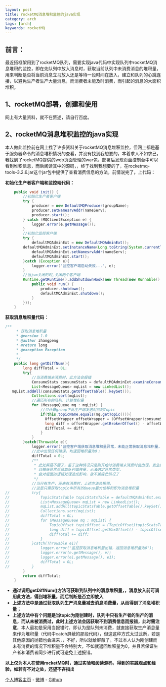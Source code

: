 ```yaml
---
layout: post
title: rocketMQ消息堆积监控的java实现
category: arch
tags: [arch]
keywords: rocketMQ
---
```

## 前言：
最近搭框架用到了rocketMQ队列，需要实现java代码中实现队列中rocketMQ消息堆积的监控，即在先队列中放入消息时，获取当前队列中未消费消息的堆积量，用来判断是否将当前消息立马放入还是等待一段时间在放入，建立和队列的心跳连接，以避免生产者生产大量消息，而消费者未能及时消费，而引起的消息的大面积堆积。

## 1、rocketMQ部署，创建和使用
网上有大量资料，就不在赘述，请自行百度。

## 2、rocketMQ消息堆积监控的java实现
本人做此监控前在网上找了许多资料关于rocketMQ消息堆积监控，但网上都是基于服务器命令的消息堆积情况的查看，并没有找到我想要的，本着求人不如求己，我找到了rocketMQ提供的web页面管理的war包，部署后发现页面控制台中可以看到堆积信息，而后阅读其中的源码，，终于找到我想要的了，在rocketmq-tools-3.2.6.jar这个jar包中提供了查看消费信息的方法，前情说完了，上代码：

**初始化生产者客户端和监控端代码：**

``` java
	public void init() {
		//初始化生产者客户端
		try {
			producer = new DefaultMQProducer(groupName);
			producer.setNamesrvAddr(nameServ);
			producer.start();
		} catch (MQClientException e) {
			logger.error(e.getMessage());
		}
		//初始化监控客户端
		try {
			defaultMQAdminExt = new DefaultMQAdminExt();
		defaultMQAdminExt.setInstanceName(Long.toString(System.currentTimeMillis()));
		    defaultMQAdminExt.setNamesrvAddr(nameServ);
			defaultMQAdminExt.start();
		}catch (Exception e){
			logger.error("监控客户端启动失败...", e);
		}
		//当jvm关闭的时,关闭两个客户端
		Runtime.getRuntime().addShutdownHook(new Thread(new Runnable() {
			public void run() {
				producer.shutdown();
				defaultMQAdminExt.shutdown();
			}
		}));
	}

```
**获取消息堆积量代码：**

``` java
/**
	 * 获取消息堆积量
	 * @version 1.0 
	 * @author zhangpeng
	 * @return long 
	 * @exception Exception
	 *
	 */
	public long getDiffNum(){
	    long diffTotal = 0L;
		try{
			//当消费端未消费时，此方法会报错
			ConsumeStats consumeStats = defaultMQAdminExt.examineConsumeStats(this.groupName);
		    List<MessageQueue> mqList = new LinkedList(); 
   mqList.addAll(consumeStats.getOffsetTable().keySet());
		    Collections.sort(mqList);
			//遍历所有的队列，计算堆积量
	        for (MessageQueue mq : mqList) {
	        	//只计算group下此生产端发送对应的Topic
	        	if(this.topicName.equals(mq.getTopic())){
		          OffsetWrapper offsetWrapper = (OffsetWrapper)consumeStats.getOffsetTable().get(mq);
		          long diff = offsetWrapper.getBrokerOffset() - offsetWrapper.getConsumerOffset();
		          diffTotal += diff;
	        	}
	        }
		}catch(Throwable e){
			logger.error("监控客户端获取消息堆积量异常，未能正常获取消息堆积量，消息堆积量默认设置为0", e);
			//此中出现任何错误，均返回堆积量为0；
			diffTotal = 0L;
			/**
			 * 此处屏蔽不要了，鉴于这种情况只是刚开始时消费端未消费时会出现，发生频率低，
			 * 且捕获异常后获取队列偏移量，无法确定异常类型，
			 * 会对后面的逻辑处理造成影响，故不兼容此情况了
			 */
			//当只有生产，还未有消费时，上述方法会报错，
			//这是只需获取topic中所有的Queue最大位移和即为消息堆积量
//			try{
//				TopicStatsTable topicStatsTable = defaultMQAdminExt.examineTopicStats(this.topicName);
//				List<MessageQueue> mqList = new LinkedList();
//				mqList.addAll(topicStatsTable.getOffsetTable().keySet());
//			    Collections.sort(mqList);
//			    diffTotal = 0L;
//			    for (MessageQueue mq : mqList) {
//		    		TopicOffset topicOffset = (TopicOffset)topicStatsTable.getOffsetTable().get(mq);
//			        long diff = topicOffset.getMaxOffset() - topicOffset.getMinOffset();
//			        diffTotal += diff;
//			    }
//			}catch(Throwable e1){
//				logger.error("监控获取消息堆积量出错，返回消息堆积量为0");
//				logger.error(e.getMessage(), e);
//		        logger.error(e1.getMessage(), e1);
//		        diffTotal = 0L;
//			}
		}
		return diffTotal;
	}
```

 - **通过调用getDiffNum()方法可获取到队列中的消息堆积量，，消息放入前可调用此方法，得到堆积量，而后判断是否立即放入**
 - **上述方法中是通过获取队列生产消息量减去消息消费量，从而得到了消息堆积量；**
 - **上述方法中有个问题是当topic为刚创建时，队列中只有生产者的生产的消息，而从未被消费过，此时上述方法会因获取不到消费信息而报错，此时需注意**，本人最初是采用当报错时，即认为是队列未消费，就直接获取生产消息量来作为堆积量（代码中catch屏蔽的那段代码），但这这种方式太过武断，若是其他原因的抛错也会进来，，不好，所以就给屏蔽了，不过本人认为刚创建而未有消费的情况下堆积量不会特别大，不如就返回堆积量为0，并且若保证生产者和消费者同步进行就可避免上述报错。
 
 **以上仅为本人在使用rocketMQ时，通过实验和阅读源码，得到的实践观点和经验，如若有不对之处，还望不吝指出**
 
 [个人博客主页](https://614756zhang.github.io/zhangpeng/) - [微博](http://weibo.com/614756zhang) - [Github](https://github.com/614756zhang)
